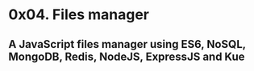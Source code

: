 # 0x04. Files manager
## A JavaScript files manager using ES6, NoSQL, MongoDB, Redis, NodeJS, ExpressJS and Kue
